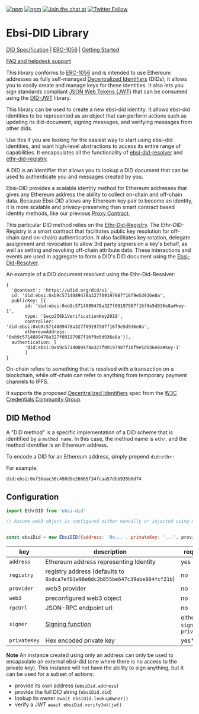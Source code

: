 

[![npm](https://img.shields.io/npm/dt/ethr-did.svg)](https://www.npmjs.com/package/ethr-did)
[![npm](https://img.shields.io/npm/v/ethr-did.svg)](https://www.npmjs.com/package/ethr-did)
[![Join the chat at](https://img.shields.io/badge/Riot-Join%20chat-green.svg)](https://chat.uport.me/#/login)
[![Twitter Follow](https://img.shields.io/twitter/follow/uport_me.svg?style=social&label=Follow)](https://twitter.com/uport_me)

# Ebsi-DID Library

[DID Specification](https://w3c-ccg.github.io/did-spec/) | [ERC-1056](https://github.com/ethereum/EIPs/issues/1056) | [Getting Started](/docs/guides/index.md)

[FAQ and helpdesk support](http://bit.ly/uPort_helpdesk)

This library conforms to [ERC-1056](https://github.com/ethereum/EIPs/issues/1056) and is intended to use Ethereum addresses as fully self-managed [Decentralized Identifiers](https://w3c-ccg.github.io/did-spec/#decentralized-identifiers-dids) (DIDs), it allows you to easily create and manage keys for these identities.  It also lets you sign standards compliant [JSON Web Tokens (JWT)](https://jwt.io) that can be consumed using the [DID-JWT](https://github.com/uport-project/did-jwt) library.

This library can be used to create a new ebsi-did identity.  It allows ebsi-did identities to be represented as an object that can perform actions such as updating its did-document, signing messages, and verifying messages from other dids.

Use this if you are looking for the easiest way to start using ebsi-did identities, and want high-level abstractions to access its entire range of capabilities.  It encapsulates all the functionality of [ebsi-did-resolver](https://github.com/decentralized-identity/ebsi-did-resolver) and [ethr-did-registry](https://github.com/uport-project/ethr-did-registry).

A DID is an Identifier that allows you to lookup a DID document that can be used to authenticate you and messages created by you.

Ebsi-DID provides a scalable identity method for Ethereum addresses that gives any Ethereum address the ability to collect on-chain and off-chain data. Because Ebsi-DID allows any Ethereum key pair to become an identity, it is more scalable and privacy-preserving than smart contract based identity methods, like our previous [Proxy Contract](https://github.com/uport-project/uport-identity/blob/develop/docs/reference/proxy.md).

This particular DID method relies on the [Ethr-Did-Registry](https://github.com/uport-project/ethr-did-registry). The Ethr-DID-Registry is a smart contract that facilitates public key resolution for off-chain (and on-chain) authentication. It also facilitates key rotation, delegate assignment and revocation to allow 3rd party signers on a key's behalf, as well as setting and revoking off-chain attribute data. These interactions and events are used in aggregate to form a DID's DID document using the [Ebsi-Did-Resolver](https://github.com/validatedid/ebsi-did-resolver).

An example of a DID document resolved using the Ethr-Did-Resolver:

```
{
  '@context': 'https://w3id.org/did/v1',
  id: 'did:ebsi:0xb9c5714089478a327f09197987f16f9e5d936e8a',
  publicKey: [{
       id: 'did:ebsi:0xb9c5714089478a327f09197987f16f9e5d936e8a#key-1',
       type: 'Secp256k1VerificationKey2018',
       controller: 'did:ebsi:0xb9c5714089478a327f09197987f16f9e5d936e8a',
       ethereumAddress: '0xb9c5714089478a327f09197987f16f9e5d936e8a'}],
  authentication: [
       'did:ebsi:0xb9c5714089478a327f09197987f16f9e5d936e8a#key-1'
       ]
}
```

On-chain refers to something that is resolved with a transaction on a blockchain, while off-chain can refer to anything from temporary payment channels to IPFS.

It supports the proposed [Decentralized Identifiers](https://w3c-ccg.github.io/did-spec/) spec from the [W3C Credentials Community Group](https://w3c-ccg.github.io).


## DID Method

A "DID method" is a specific implementation of a DID scheme that is identified by a `method name`. In this case, the method name is `ethr`, and the method identifier is an Ethereum address.

To encode a DID for an Ethereum address, simply prepend `did:ethr:`


For example:

`did:ebsi:0xf3beac30c498d9e26865f34fcaa57dbb935b0d74`

## Configuration

```js
import EthrDID from 'ebsi-did'

// Assume web3 object is configured either manually or injected using metamask


const ebsiDid = new EbsiDID({address: '0x...', privateKey: '...', provider})
```

| key | description| required |
|-----|------------|----------|
|`address`|Ethereum address representing Identity| yes |
|`registry`| registry address (defaults to `0xdca7ef03e98e0dc2b855be647c39abe984fcf21b`) | no |
|`provider`| web3 provider | no |
|`web3`| preconfigured web3 object | no |
|`rpcUrl`| JSON-RPC endpoint url | no |
|`signer`| [Signing function](https://github.com/uport-project/did-jwt#signer-functions)| either `signer` or `privateKey` |
|`privateKey`| Hex encoded private key | yes* |

**Note**
An instance created using only an address can only be used to encapsulate an external ebsi-did (one where there is no access to the private key).
This instance will not have the ability to sign anything, but it can be used for a subset of actions:

*  provide its own address (`ebsiDid.address`)
*  provide the full DID string (`ebsiDid.did`)
*  lookup its owner `await ebsiDid.lookupOwner()`
*  verify a JWT `await ebsiDid.verifyJwt(jwt)`
